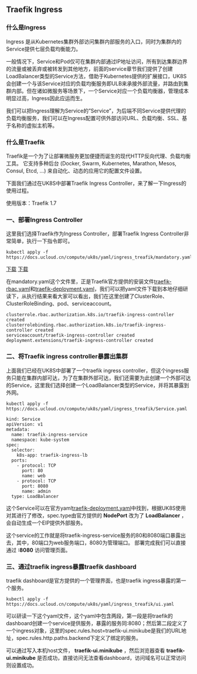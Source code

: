 
## Traefik Ingress

### 什么是Ingress

Ingress 是从Kubernetes集群外部访问集群内部服务的入口，同时为集群内的Service提供七层负载均衡能力。

一般情况下，Service和Pod仅可在集群内部通过IP地址访问，所有到达集群边界的流量或被丢弃或被转发到其他地方，前面的service章节我们提供了创建LoadBalancer类型的Service方法，借助于Kubernetes提供的扩展接口，UK8S会创建一个与该Service对应的负载均衡服务即ULB来承接外部流量，并路由到集群内部。但在诸如微服务等场景下，一个Service对应一个负载均衡器，管理成本明显过高，Ingress因此应运而生。

我们可以把Ingress理解为Service的”Service”，为后端不同Service提供代理的负载均衡服务，我们可以在Ingress配置可供外部访问URL、负载均衡、SSL、基于名称的虚拟主机等。

### 什么是Traefik
Traefik是一个为了让部署微服务更加便捷而诞生的现代HTTP反向代理、负载均衡工具。 它支持多种后台 (Docker, Swarm, Kubernetes, Marathon, Mesos, Consul, Etcd, …) 来自动化、动态的应用它的配置文件设置。

下面我们通过在UK8S中部署Traefik Ingress Controller，来了解一下Ingress的使用过程。

使用版本：Traefik 1.7

### 一、部署Ingress Controller
这里我们选择Traefik作为Ingress Controller，部署Traefik Ingress Controller非常简单，执行一下指令即可。

```
kubectl apply -f https://docs.ucloud.cn/compute/uk8s/yaml/ingress_treafik/mandatory.yaml
```
[下载](compute/uk8s/yaml/ingress_treafik/mandatory.yaml)
[下载](/compute/uk8s/yaml/ingress_treafik/mandatory.yaml)

在mandatory.yaml这个文件里，正是Traefik官方提供的安装文件[traefik-rbac.yaml](https://github.com/containous/traefik/blob/v1.7/examples/k8s/traefik-rbac.yaml)和[traefik-deployment.yaml](https://github.com/containous/traefik/blob/v1.7/examples/k8s/traefik-deployment.yaml)，我们可以把yaml文件下载到本地仔细研读下，从执行结果来看大家可以看出，我们在这里创建了ClusterRole、ClusterRoleBinding、pod、serviceaccount。
```
clusterrole.rbac.authorization.k8s.io/traefik-ingress-controller created
clusterrolebinding.rbac.authorization.k8s.io/traefik-ingress-controller created
serviceaccount/traefik-ingress-controller created
deployment.extensions/traefik-ingress-controller created
```

### 二、将Traefik ingress controller暴露出集群
上面我们已经在UK8S中部署了一个traefik ingress controller，但这个ingress服务只能在集群内部可达，为了在集群外部可达，我们还需要为此创建一个外部可达的Service，这里我们选择创建一个LoadBalancer类型的Service，并将其暴露到外网。

```
kubectl apply -f https://docs.ucloud.cn/compute/uk8s/yaml/ingress_treafik/Service.yaml
```

```
kind: Service
apiVersion: v1
metadata:
  name: traefik-ingress-service
  namespace: kube-system
spec:
  selector:
    k8s-app: traefik-ingress-lb
  ports:
    - protocol: TCP
      port: 80
      name: web
    - protocol: TCP
      port: 8080
      name: admin
  type: LoadBalancer
```
这个Service可以在官方yaml[traefik-deployment.yaml](https://github.com/containous/traefik/blob/v1.7/examples/k8s/traefik-deployment.yaml)中找到，根据UK8S使用对其进行了修改，spec.type由官方提供的 **NodePort** 改为了 **LoadBalancer** ，会自动生成一个EIP提供外部服务。

这个service的工作就是将traefik-ingress-service服务的80和8080端口暴露出去，其中，80端口为web服务端口，8080为管理端口。
部署完成我们可以直接通过 **<EIP>:8080** 访问管理页面。

### 三、通过traefik ingress暴露traefik dashboard
traefik dashboard是官方提供的一个管理界面，也是traefik ingress暴露的第一个服务。

```
kubectl apply -f https://docs.ucloud.cn/compute/uk8s/yaml/ingress_treafik/ui.yaml
```

可以研读一下这个yaml文件，这个yaml中包含两段，第一段是将traefik的dashboard创建一个service提供服务，暴露的服务同<EIP>:8080；然后第二段定义了一个ingress对象，这里的spec.rules.host=traefik-ui.minikube是我们的URL地址，spec.rules.http.paths.backend下定义了绑定的服务。

可以通过写入本机host文件， **<EIP> traefik-ui.minikube** ，然后浏览器查看 **traefik-ui.minikube** 是否成功，直接访问<EIP>无法查看dashboard，访问域名可以正常访问则设置成功。

